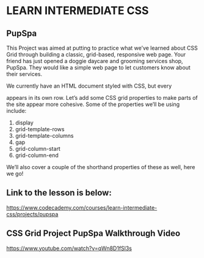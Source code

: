LEARN INTERMEDIATE CSS
=======================
PupSpa
--------

This Project was aimed at putting to practice what we’ve learned about CSS Grid through building a classic, grid-based, responsive web page. 
Your friend has just opened a doggie daycare and grooming services shop, PupSpa. 
They would like a simple web page to let customers know about their services.

We currently have an HTML document styled with CSS, but every <div> appears in its own row. 
Let’s add some CSS grid properties to make parts of the site appear more cohesive. Some of the properties we’ll be using include:

1. display
2. grid-template-rows
3. grid-template-columns
4. gap
5. grid-column-start
6. grid-column-end

We’ll also cover a couple of the shorthand properties of these as well, here we go!

Link to the lesson is below:
----------------------------

https://www.codecademy.com/courses/learn-intermediate-css/projects/pupspa


CSS Grid Project PupSpa Walkthrough Video
------------------------------------------

https://www.youtube.com/watch?v=qWn8D1fSl3s
